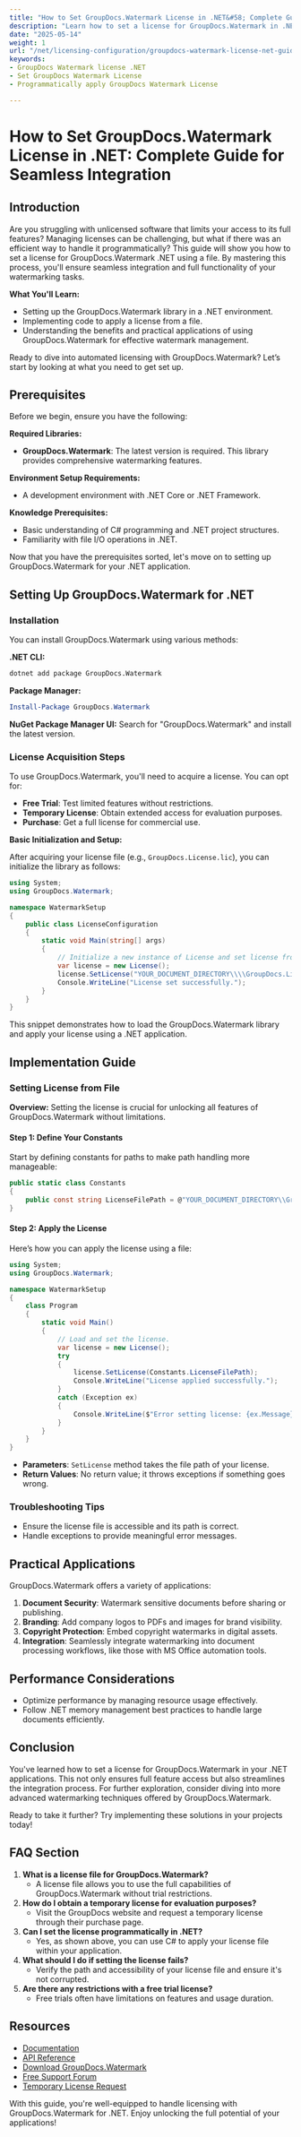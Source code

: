 ```yaml
---
title: "How to Set GroupDocs.Watermark License in .NET&#58; Complete Guide for Seamless Integration"
description: "Learn how to set a license for GroupDocs.Watermark in .NET efficiently. This guide covers installation, configuration, and practical applications to unlock full functionality."
date: "2025-05-14"
weight: 1
url: "/net/licensing-configuration/groupdocs-watermark-license-net-guide/"
keywords:
- GroupDocs Watermark license .NET
- Set GroupDocs Watermark License
- Programmatically apply GroupDocs Watermark License

---
```



# How to Set GroupDocs.Watermark License in .NET: Complete Guide for Seamless Integration

## Introduction

Are you struggling with unlicensed software that limits your access to its full features? Managing licenses can be challenging, but what if there was an efficient way to handle it programmatically? This guide will show you how to set a license for GroupDocs.Watermark .NET using a file. By mastering this process, you'll ensure seamless integration and full functionality of your watermarking tasks.

**What You'll Learn:**

- Setting up the GroupDocs.Watermark library in a .NET environment.
- Implementing code to apply a license from a file.
- Understanding the benefits and practical applications of using GroupDocs.Watermark for effective watermark management.

Ready to dive into automated licensing with GroupDocs.Watermark? Let’s start by looking at what you need to get set up.

## Prerequisites

Before we begin, ensure you have the following:

**Required Libraries:**
- **GroupDocs.Watermark**: The latest version is required. This library provides comprehensive watermarking features.

**Environment Setup Requirements:**
- A development environment with .NET Core or .NET Framework.

**Knowledge Prerequisites:**
- Basic understanding of C# programming and .NET project structures.
- Familiarity with file I/O operations in .NET.

Now that you have the prerequisites sorted, let's move on to setting up GroupDocs.Watermark for your .NET application.

## Setting Up GroupDocs.Watermark for .NET

### Installation

You can install GroupDocs.Watermark using various methods:

**.NET CLI:**
```bash
dotnet add package GroupDocs.Watermark
```

**Package Manager:**
```powershell
Install-Package GroupDocs.Watermark
```

**NuGet Package Manager UI:**
Search for "GroupDocs.Watermark" and install the latest version.

### License Acquisition Steps

To use GroupDocs.Watermark, you'll need to acquire a license. You can opt for:

- **Free Trial**: Test limited features without restrictions.
- **Temporary License**: Obtain extended access for evaluation purposes.
- **Purchase**: Get a full license for commercial use.

**Basic Initialization and Setup:**

After acquiring your license file (e.g., `GroupDocs.License.lic`), you can initialize the library as follows:

```csharp
using System;
using GroupDocs.Watermark;

namespace WatermarkSetup
{
    public class LicenseConfiguration
    {
        static void Main(string[] args)
        {
            // Initialize a new instance of License and set license from file.
            var license = new License();
            license.SetLicense("YOUR_DOCUMENT_DIRECTORY\\\\GroupDocs.License.lic");
            Console.WriteLine("License set successfully.");
        }
    }
}
```

This snippet demonstrates how to load the GroupDocs.Watermark library and apply your license using a .NET application.

## Implementation Guide

### Setting License from File

**Overview:**
Setting the license is crucial for unlocking all features of GroupDocs.Watermark without limitations.

#### Step 1: Define Your Constants
Start by defining constants for paths to make path handling more manageable:

```csharp
public static class Constants
{
    public const string LicenseFilePath = @"YOUR_DOCUMENT_DIRECTORY\\GroupDocs.License.lic";
}
```

#### Step 2: Apply the License
Here’s how you can apply the license using a file:

```csharp
using System;
using GroupDocs.Watermark;

namespace WatermarkSetup
{
    class Program
    {
        static void Main()
        {
            // Load and set the license.
            var license = new License();
            try
            {
                license.SetLicense(Constants.LicenseFilePath);
                Console.WriteLine("License applied successfully.");
            }
            catch (Exception ex)
            {
                Console.WriteLine($"Error setting license: {ex.Message}");
            }
        }
    }
}
```

- **Parameters**: `SetLicense` method takes the file path of your license.
- **Return Values**: No return value; it throws exceptions if something goes wrong.

### Troubleshooting Tips
- Ensure the license file is accessible and its path is correct.
- Handle exceptions to provide meaningful error messages.

## Practical Applications

GroupDocs.Watermark offers a variety of applications:

1. **Document Security**: Watermark sensitive documents before sharing or publishing.
2. **Branding**: Add company logos to PDFs and images for brand visibility.
3. **Copyright Protection**: Embed copyright watermarks in digital assets.
4. **Integration**: Seamlessly integrate watermarking into document processing workflows, like those with MS Office automation tools.

## Performance Considerations

- Optimize performance by managing resource usage effectively.
- Follow .NET memory management best practices to handle large documents efficiently.

## Conclusion

You've learned how to set a license for GroupDocs.Watermark in your .NET applications. This not only ensures full feature access but also streamlines the integration process. For further exploration, consider diving into more advanced watermarking techniques offered by GroupDocs.Watermark.

Ready to take it further? Try implementing these solutions in your projects today!

## FAQ Section

1. **What is a license file for GroupDocs.Watermark?**
   - A license file allows you to use the full capabilities of GroupDocs.Watermark without trial restrictions.
2. **How do I obtain a temporary license for evaluation purposes?**
   - Visit the GroupDocs website and request a temporary license through their purchase page.
3. **Can I set the license programmatically in .NET?**
   - Yes, as shown above, you can use C# to apply your license file within your application.
4. **What should I do if setting the license fails?**
   - Verify the path and accessibility of your license file and ensure it's not corrupted.
5. **Are there any restrictions with a free trial license?**
   - Free trials often have limitations on features and usage duration.

## Resources

- [Documentation](https://docs.groupdocs.com/watermark/net/)
- [API Reference](https://reference.groupdocs.com/watermark/net)
- [Download GroupDocs.Watermark](https://releases.groupdocs.com/watermark/net/)
- [Free Support Forum](https://forum.groupdocs.com/c/watermark/10)
- [Temporary License Request](https://purchase.groupdocs.com/temporary-license/)

With this guide, you're well-equipped to handle licensing with GroupDocs.Watermark for .NET. Enjoy unlocking the full potential of your applications!
